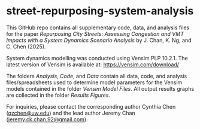 # street-repurposing-system-analysis

This GitHub repo contains all supplementary code, data, and analysis files for the paper _Repurposing City Streets: Assessing Congestion and VMT Impacts with a System Dynamics Scenario Analysis_ by J. Chan, K. Ng, and C. Chen (2025).

System dynamics modelling was conducted using Vensim PLP 10.2.1. The latest version of Vensim is available at: https://vensim.com/download/

The folders _Analysis_, _Code_, and _Data_ contain all data, code, and analysis files/spreadsheets used to determine model parameters for the Vensim models contained in the folder _Vensim Model Files_. All output results graphs are collected in the folder _Results Figures_.

For inquiries, please contact the corresponding author Cynthia Chen (qzchen@uw.edu) and the lead author Jeremy Chan (jeremy.ck.chan.92@gmail.com).
